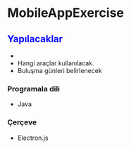 # MobileAppExercise

<h2 style="color:blue;">Yapılacaklar</h2>

<ul>
    <li></li>
    <li>Hangi araçlar kullanılacak.</li>
    <li>Buluşma günleri belirlenecek</li>
</ul>

<h3> Programala dili </h3>
<ul>
    <li>Java</li>
</ul>


<h3> Çerçeve </h3>
<ul>
    <li>Electron.js</li>
</ul>
